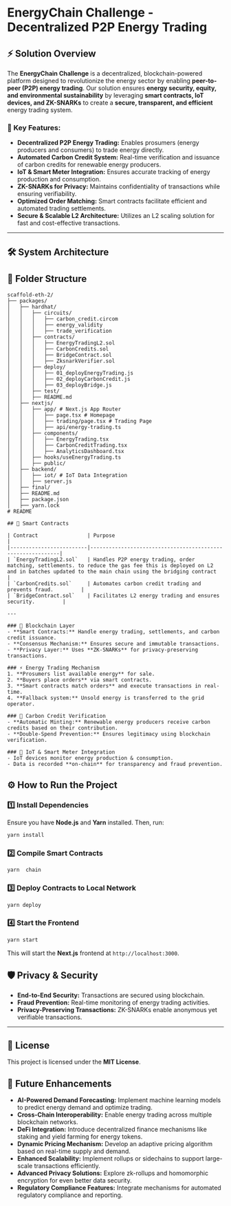 # EnergyChain Challenge - Decentralized P2P Energy Trading

## ⚡ Solution Overview
The **EnergyChain Challenge** is a decentralized, blockchain-powered platform designed to revolutionize the energy sector by enabling **peer-to-peer (P2P) energy trading**. Our solution ensures **energy security, equity, and environmental sustainability** by leveraging **smart contracts, IoT devices, and ZK-SNARKs** to create a **secure, transparent, and efficient** energy trading system.

### 🚀 Key Features:
- **Decentralized P2P Energy Trading:** Enables prosumers (energy producers and consumers) to trade energy directly.
- **Automated Carbon Credit System:** Real-time verification and issuance of carbon credits for renewable energy producers.
- **IoT & Smart Meter Integration:** Ensures accurate tracking of energy production and consumption.
- **ZK-SNARKs for Privacy:** Maintains confidentiality of transactions while ensuring verifiability.
- **Optimized Order Matching:** Smart contracts facilitate efficient and automated trading settlements.
- **Secure & Scalable L2 Architecture:** Utilizes an L2 scaling solution for fast and cost-effective transactions.

---

## 🛠 System Architecture

## 📂 Folder Structure

```plaintext
scaffold-eth-2/
├── packages/
│   ├── hardhat/
│   │   ├── circuits/
│   │   │   ├── carbon_credit.circom
│   │   │   ├── energy_validity
│   │   │   ├── trade_verification
│   │   ├── contracts/
│   │   │   ├── EnergyTradingL2.sol
│   │   │   ├── CarbonCredits.sol
│   │   │   ├── BridgeContract.sol
│   │   │   ├── ZksnarkVerifier.sol
│   │   ├── deploy/
│   │   │   ├── 01_deployEnergyTrading.js
│   │   │   ├── 02_deployCarbonCredit.js
│   │   │   ├── 03_deployBridge.js
│   │   ├── test/
│   │   ├── README.md
│   ├── nextjs/
│   │   ├── app/ # Next.js App Router
│   │   │   ├── page.tsx # Homepage
│   │   │   ├── trading/page.tsx # Trading Page
│   │   │   ├── api/energy-trading.ts
│   │   ├── components/
│   │   │   ├── EnergyTrading.tsx
│   │   │   ├── CarbonCreditTrading.tsx
│   │   │   ├── AnalyticsDashboard.tsx
│   │   ├── hooks/useEnergyTrading.ts
│   │   ├── public/
│   ├── backend/
│   │   ├── iot/ # IoT Data Integration
│   │   ├── server.js
│   ├── final/
│   ├── README.md
│   ├── package.json
│   ├── yarn.lock
# README

## 🔧 Smart Contracts

| Contract                | Purpose                                                    |
|-------------------------|------------------------------------------------------------|
| `EnergyTradingL2.sol`   | Handles P2P energy trading, order matching, settlements. to reduce the gas fee this is deployed on L2 and in batches updated to the main chain using the bridging contract    |
| `CarbonCredits.sol`     | Automates carbon credit trading and prevents fraud.         |
| `BridgeContract.sol`    | Facilitates L2 energy trading and ensures security.         |

---

### 🔗 Blockchain Layer
- **Smart Contracts:** Handle energy trading, settlements, and carbon credit issuance.
- **Consensus Mechanism:** Ensures secure and immutable transactions.
- **Privacy Layer:** Uses **ZK-SNARKs** for privacy-preserving transactions.

### ⚡ Energy Trading Mechanism
1. **Prosumers list available energy** for sale.
2. **Buyers place orders** via smart contracts.
3. **Smart contracts match orders** and execute transactions in real-time.
4. **Fallback system:** Unsold energy is transferred to the grid operator.

### 📜 Carbon Credit Verification
- **Automatic Minting:** Renewable energy producers receive carbon credits based on their contribution.
- **Double-Spend Prevention:** Ensures legitimacy using blockchain verification.

### 📡 IoT & Smart Meter Integration
- IoT devices monitor energy production & consumption.
- Data is recorded **on-chain** for transparency and fraud prevention.

```

## ⚙️ How to Run the Project

### 1️⃣ Install Dependencies
Ensure you have **Node.js** and **Yarn** installed. Then, run:
```bash
yarn install

```
### 2️⃣ Compile Smart Contracts
```bash
yarn  chain
```

### 3️⃣ Deploy Contracts to Local Network
```bash
yarn deploy 
```

### 4️⃣ Start the Frontend
```bash
yarn start
```
This will start the **Next.js** frontend at `http://localhost:3000`.




## 🛡 Privacy & Security
- **End-to-End Security:** Transactions are secured using blockchain.
- **Fraud Prevention:** Real-time monitoring of energy trading activities.
- **Privacy-Preserving Transactions:** ZK-SNARKs enable anonymous yet verifiable transactions.
---

## 📜 License
This project is licensed under the **MIT License**.

## 🔮 Future Enhancements
- **AI-Powered Demand Forecasting:** Implement machine learning models to predict energy demand and optimize trading.
- **Cross-Chain Interoperability:** Enable energy trading across multiple blockchain networks.
- **DeFi Integration:** Introduce decentralized finance mechanisms like staking and yield farming for energy tokens.
- **Dynamic Pricing Mechanism:** Develop an adaptive pricing algorithm based on real-time supply and demand.
- **Enhanced Scalability:** Implement rollups or sidechains to support large-scale transactions efficiently.
- **Advanced Privacy Solutions:** Explore zk-rollups and homomorphic encryption for even better data security.
- **Regulatory Compliance Features:** Integrate mechanisms for automated regulatory compliance and reporting.


